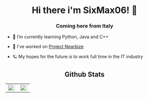 <link rel="stylesheet" href="style.css">
<h1 align = center>Hi there i'm SixMax06! 👋</h1>
<h3 align = center>Coming here from Italy</h3>

- 🌱 I’m currently learning Python, Java and C++

- 🔭 I've worked on [Project Nearbize](https://github.com/matteofogazzi/progetto-informatico-TPSIT)

- 🪐 My hopes for the future is to work full time in the IT industry


<h2 align = center>Github Stats</h2>

<table align = center><tr>
    <td width="50%"><img src="https://github-readme-stats.vercel.app/api?username=sixmax06&show_icons=true&count_private=true&hide_border=true" align="left" style="width: 100%" /></td>
    <td width="50%"><img src="https://github-readme-stats.vercel.app/api/top-langs/?username=sixmax06&hide_border=true&layout=compact" align="left" style="width: 100%" /></td>
</tr></table>

<!--
**SixMax06/SixMax06** is a ✨ _special_ ✨ repository because its `README.md` (this file) appears on your GitHub profile.

Here are some ideas to get you started:

- 🔭 I’m currently working on ...
- 🌱 I’m currently learning ...
- 👯 I’m looking to collaborate on ...
- 🤔 I’m looking for help with ...
- 💬 Ask me about ...
- 📫 How to reach me: ...
- 😄 Pronouns: ...
- ⚡ Fun fact: ...
-->
